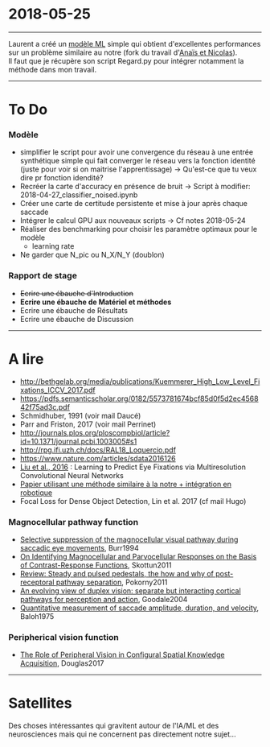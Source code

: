 # 2018-05-25
---
Laurent a créé un [modèle ML](https://github.com/laurentperrinet/CatchTheEye) simple qui obtient d'excellentes performances sur un problème similaire au notre (fork du travail d'[Anaïs et Nicolas](https://github.com/anaisbrgs/StageL3)).  
Il faut que je récupère son script Regard.py pour intégrer notamment la méthode dans mon travail.

---
# To Do

### Modèle
+ simplifier le script pour avoir une convergence du réseau à une entrée synthétique simple qui fait converger le réseau vers la fonction identité (juste pour voir si on maitrise l'apprentissage) -> Qu'est-ce que tu veux dire pr fonction idendité?
+ Recréer la carte d'accuracy en présence de bruit -> Script à modifier: 2018-04-27_classifier_noised.ipynb
+ Créer une carte de certitude persistente et mise à jour après chaque saccade
+ Intégrer le calcul GPU aux nouveaux scripts -> Cf notes 2018-05-24
+ Réaliser des benchmarking pour choisir les paramètre optimaux pour le modèle
    + learning rate
+ Ne garder que N_pic ou N_X/N_Y (doublon)

### Rapport de stage
+ ~~Ecrire une ébauche d'Introduction~~
+ **Ecrire une ébauche de Matériel et méthodes**
+ Ecrire une ébauche de Résultats
+ Ecrire une ébauche de Discussion

---
# A lire
+ http://bethgelab.org/media/publications/Kuemmerer_High_Low_Level_Fixations_ICCV_2017.pdf
+ https://pdfs.semanticscholar.org/0182/5573781674bcf85d0f5d2ec456842f75ad3c.pdf
+ Schmidhuber, 1991 (voir mail Daucé)
+ Parr and Friston, 2017 (voir mail Perrinet)
+ http://journals.plos.org/ploscompbiol/article?id=10.1371/journal.pcbi.1003005#s1
+ http://rpg.ifi.uzh.ch/docs/RAL18_Loquercio.pdf
+ https://www.nature.com/articles/sdata2016126
+ [Liu et al., 2016](http://ieeexplore.ieee.org/document/7762165/?reload=true) : Learning to Predict Eye Fixations via Multiresolution Convolutional Neural Networks
+ [Papier utilisant une méthode similaire à la notre + intégration en robotique](https://www.researchgate.net/publication/220934961_Fast_Object_Detection_with_Foveated_Imaging_and_Virtual_Saccades_on_Resource_Limited_Robots)
+ Focal Loss for Dense Object Detection, Lin et al. 2017 (cf mail Hugo)
### Magnocellular pathway function  
+ [Selective suppression of the magnocellular visual pathway during saccadic eye movements](http://www.nature.com.lama.univ-amu.fr/articles/371511a0), Burr1994
+ [On Identifying Magnocellular and Parvocellular Responses on the Basis of Contrast-Response Functions](https://www.ncbi.nlm.nih.gov/pmc/articles/PMC3004196/), Skottun2011
+ [Review: Steady and pulsed pedestals, the how and why of post-receptoral pathway separation](http://jov.arvojournals.org/article.aspx?articleid=2191890), Pokorny2011
+ [An evolving view of duplex vision: separate but interacting cortical pathways for perception and action](http://www.sciencedirect.com/science/article/pii/S0959438804000340?via%3Dihub), Goodale2004
+ [Quantitative measurement of saccade amplitude, duration, and velocity](http://n.neurology.org/content/25/11/1065), Baloh1975
### Peripherical vision function
+ [The Role of Peripheral Vision in Configural Spatial Knowledge Acquisition](https://etd.ohiolink.edu/pg_10?0::NO:10:P10_ACCESSION_NUM:wright1496188017928082), Douglas2017

---
# Satellites
Des choses intéressantes qui gravitent autour de l'IA/ML et des neurosciences mais qui ne concernent pas directement notre sujet...